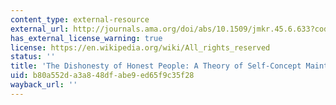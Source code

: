 ```yaml
---
content_type: external-resource
external_url: http://journals.ama.org/doi/abs/10.1509/jmkr.45.6.633?code=amma-site
has_external_license_warning: true
license: https://en.wikipedia.org/wiki/All_rights_reserved
status: ''
title: 'The Dishonesty of Honest People: A Theory of Self-Concept Maintenance'
uid: b80a552d-a3a8-48df-abe9-ed65f9c35f28
wayback_url: ''
---
```


